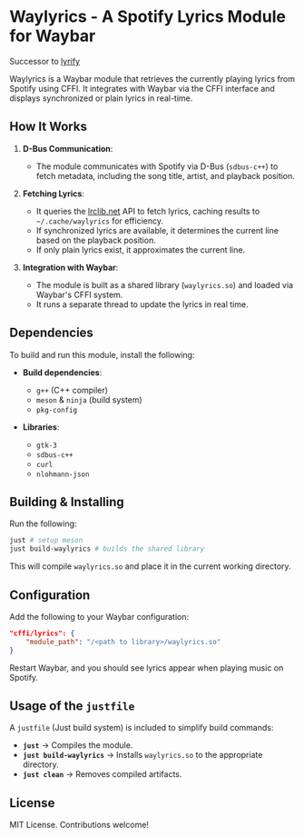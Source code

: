 # Waylyrics - A Spotify Lyrics Module for Waybar

Successor to [lyrify](https://github.com/pandecode/lyrify)

Waylyrics is a Waybar module that retrieves the currently playing lyrics from Spotify using CFFI. It integrates with Waybar via the CFFI interface and displays synchronized or plain lyrics in real-time.

## How It Works

1. **D-Bus Communication**:

   - The module communicates with Spotify via D-Bus (`sdbus-c++`) to fetch metadata, including the song title, artist, and playback position.

2. **Fetching Lyrics**:

   - It queries the [lrclib.net](https://lrclib.net/) API to fetch lyrics, caching results to `~/.cache/waylyrics` for efficiency.
   - If synchronized lyrics are available, it determines the current line based on the playback position.
   - If only plain lyrics exist, it approximates the current line.

3. **Integration with Waybar**:
   - The module is built as a shared library (`waylyrics.so`) and loaded via Waybar's CFFI system.
   - It runs a separate thread to update the lyrics in real time.

## Dependencies

To build and run this module, install the following:

- **Build dependencies**:

  - `g++` (C++ compiler)
  - `meson` & `ninja` (build system)
  - `pkg-config`

- **Libraries**:
  - `gtk-3`
  - `sdbus-c++`
  - `curl`
  - `nlohmann-json`

## Building & Installing

Run the following:

```sh
just # setup meson
just build-waylyrics # builds the shared library
```

This will compile `waylyrics.so` and place it in the current working directory.

## Configuration

Add the following to your Waybar configuration:

```json
"cffi/lyrics": {
    "module_path": "/<path to library>/waylyrics.so"
}
```

Restart Waybar, and you should see lyrics appear when playing music on Spotify.

## Usage of the `justfile`

A `justfile` (Just build system) is included to simplify build commands:

- **`just`** → Compiles the module.
- **`just build-waylyrics`** → Installs `waylyrics.so` to the appropriate directory.
- **`just clean`** → Removes compiled artifacts.

## License

MIT License. Contributions welcome!
